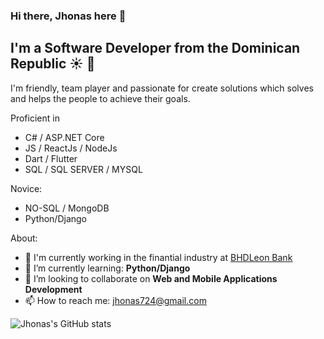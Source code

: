### Hi there, Jhonas here 👋
## I'm a Software Developer from the Dominican Republic ☀️ 🌴
I'm friendly, team player and passionate for create solutions which solves and helps the people to achieve their goals.

Proficient in
- C# / ASP.NET Core
- JS / ReactJs / NodeJs
- Dart / Flutter
- SQL / SQL SERVER / MYSQL

Novice:
- NO-SQL / MongoDB
- Python/Django

About:
- 🔭 I'm currently working in the finantial industry at [BHDLeon Bank](https://www.bhdleon.com.do/)
- 🌱 I’m currently learning: __Python/Django__
- 👯 I’m looking to collaborate on __Web and Mobile Applications Development__
- 📫 How to reach me: jhonas724@gmail.com

![Jhonas's GitHub stats](https://github-readme-stats.vercel.app/api?username=JhonasV&show_icons=true)

